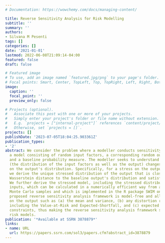 ```yaml
---
# Documentation: https://wowchemy.com/docs/managing-content/

title: Reverse Sensitivity Analysis for Risk Modelling
subtitle: ''
summary: ''
authors:
- Silvana M Pesenti
tags: []
categories: []
date: '2021-01-01'
lastmod: 2022-06-08T21:09:14-04:00
featured: false
draft: false

# Featured image
# To use, add an image named `featured.jpg/png` to your page's folder.
# Focal points: Smart, Center, TopLeft, Top, TopRight, Left, Right, BottomLeft, Bottom, BottomRight.
image:
  caption: ''
  focal_point: ''
  preview_only: false

# Projects (optional).
#   Associate this post with one or more of your projects.
#   Simply enter your project's folder or file name without extension.
#   E.g. `projects = ["internal-project"]` references `content/project/deep-learning/index.md`.
#   Otherwise, set `projects = []`.
projects: []
publishDate: '2023-07-05T18:04:25.903361Z'
publication_types:
- '2'
abstract: We consider the problem where a modeller conducts sensitivity analysis of
  a model consisting of random input factors, a corresponding random output of interest,
  and a baseline probability measure. The modeller seeks to understand how the model
  (the distribution of the input factors as well as the output) changes under a stress
  on the output's distribution. Specifically, for a stress on the output random variable,
  we derive the unique stressed distribution of the output that is closest in the
  Wasserstein distance to the baseline output's distribution and satisfies the stress.
  We further derive the stressed model, including the stressed distribution of the
  inputs, which can be calculated in a numerically efficient way from a set of baseline
  Monte Carlo samples and which is implemented in the R package SWIM on CRAN. The
  proposed reverse sensitivity analysis framework is model-free and allows for stresses
  on the output such as (a) the mean and variance, (b) any distortion risk measure
  including the Value-at-Risk and Expected-Shortfall, and (c) expected utility type
  constraints, thus making the reverse sensitivity analysis framework suitable for
  risk models.
publication: '*Available at SSRN 3878879*'
links:
- name: URL
  url: https://papers.ssrn.com/sol3/papers.cfm?abstract_id=3878879
---
```

